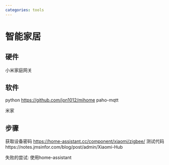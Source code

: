 ```yaml
---
categories: tools
---
```

# 智能家居

## 硬件

小米家庭网关

## 软件

python
https://github.com/jon1012/mihome
paho-mqtt

米家

## 步骤

获取设备密码 https://home-assistant.cc/component/xiaomi/zigbee/
测试代码https://notes.jmsinfor.com/blog/post/admin/Xiaomi-Hub

失败的尝试:
使用home-assistant